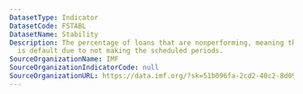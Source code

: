 ```yaml
---
DatasetType: Indicator
DatasetCode: FSTABL
DatasetName: Stability
Description: The percentage of loans that are nonperforming, meaning that the borrower
  is default due to not making the scheduled periods.
SourceOrganizationName: IMF
SourceOrganizationIndicatorCode: null
SourceOrganizationURL: https://data.imf.org/?sk=51b096fa-2cd2-40c2-8d09-0699cc1764da
---
```



